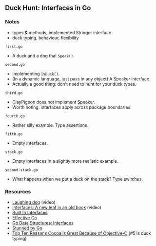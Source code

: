 ## Duck Hunt: Interfaces in Go

### Notes

* types & methods, implemented Stringer interface
* duck typing, behaviour, flexibility

`first.go` 

* A duck and a dog that `Speak()`.

`second.go`

* Implementing `IsDuck()`. 
* (In a dynamic language, just pass in any object) A Speaker interface.
* Actually a good thing: don't need to hunt for your duck types.

`third.go`

* ClayPigeon does not implement Speaker.
* Worth noting: interfaces apply across package boundaries.

`fourth.go`

* Rather silly example. Type assertions.

`fifth.go`

* Empty interfaces.

`stack.go`

* Empty interfaces in a slightly more realistic example.

`second-stack.go`

* What happens when we put a duck on the stack? Type switches.

### Resources

* [Laughing dog](http://www.youtube.com/watch?v=g1QCbXCezNc) (video)
* [Interfaces: A new leaf in an old book](http://video.fosdem.org/2014/K4601/Sunday/Interfaces_a_new_leaf_for_an_old_book.webm) (video)
* [Built In Interfaces](http://jmoiron.net/blog/built-in-interfaces/)
* [Effective Go](http://golang.org/doc/effective_go.html#interfaces)
* [Go Data Structures: Interfaces](http://research.swtch.com/interfaces)
* [Stunned by Go](http://how-bazaar.blogspot.co.nz/2013/07/stunned-by-go.html)
* [Top Ten Reasons Cocoa is Great Because of Objective-C](http://www.informit.com/articles/article.aspx?p=1353396) (#5 is duck typing)
